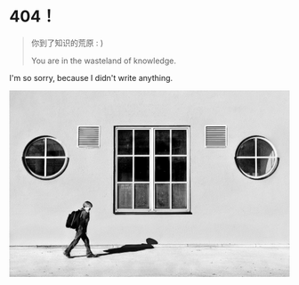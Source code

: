 # 404！

> 你到了知识的荒原 : )
>
> You are in the wasteland of knowledge.

 I'm so sorry, because I didn't write anything.

![404](../Book_Maven%E5%AE%9E%E6%88%98/assets/404.jpg) 
